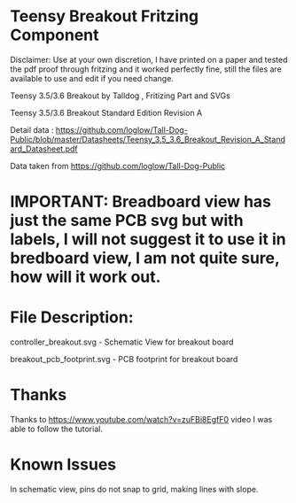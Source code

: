 # Teensy Breakout Fritzing Component
Disclaimer: Use at your own discretion, I have printed on a paper and tested the pdf proof through fritzing and it worked perfectly fine, still the files are available to use and edit if you need change.

Teensy 3.5/3.6 Breakout by Talldog , Fritizing Part and SVGs

Teensy 3.5/3.6 Breakout Standard Edition Revision A

Detail data : https://github.com/loglow/Tall-Dog-Public/blob/master/Datasheets/Teensy_3.5_3.6_Breakout_Revision_A_Standard_Datasheet.pdf

Data taken from https://github.com/loglow/Tall-Dog-Public

# IMPORTANT: Breadboard view has just the same PCB svg but with labels, I will not suggest it to use it in bredboard view, I am not quite sure, how will it work out.



# File Description:

controller_breakout.svg - Schematic View for breakout board

breakout_pcb_footprint.svg - PCB footprint for breakout board   



# Thanks

Thanks to https://www.youtube.com/watch?v=zuFBi8EgfF0 video I was able to follow the tutorial.

# Known Issues

In schematic view, pins do not snap to grid, making lines with slope.

